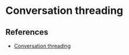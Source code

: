 # Conversation threading

## References
* [Conversation threading](https://en.wikipedia.org/wiki/Conversation_threading)